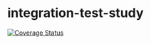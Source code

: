 # integration-test-study

[![Coverage Status](https://coveralls.io/repos/github/ranzate/integration-test-study/badge.svg?branch=master)](https://coveralls.io/github/ranzate/integration-test-study?branch=master)
